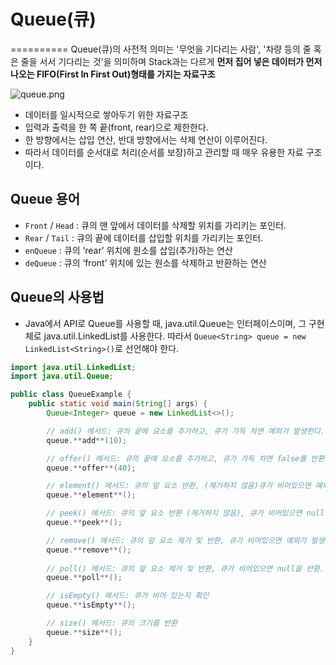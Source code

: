 # Queue(큐)
==========
Queue(큐)의 사전적 의미는 '무엇을 기다리는 사람', '차량 등의 줄 혹은 줄을 서서 기다리는 것'을 의미하며 Stack과는 다르게 **먼저 집어 넣은 데이터가 먼저 나오는 FIFO(First In First Out)형태를 가지는 자료구조**

![queue.png](https://prod-files-secure.s3.us-west-2.amazonaws.com/3b793990-edce-47d3-8f7a-9b1cdf3c3038/2f20a6c7-75a2-4e86-abcf-d206744c0856/queue.png)

- 데이터를 일시적으로 쌓아두기 위한 자료구조
- 입력과 출력을 한 쪽 끝(front, rear)으로 제한한다.
- 한 방향에서는 삽입 연산, 반대 방향에서는 삭제 연산이 이루어진다.
- 따라서 데이터를 순서대로 처리(순서를 보장)하고 관리할 때 매우 유용한 자료 구조이다.

## Queue 용어

- `Front` / `Head` : 큐의 맨 앞에서 데이터를 삭제할 위치를 가리키는 포인터.
- `Rear` / `Tail` : 큐의 끝에 데이터를 삽입할 위치를 가리키는 포인터.
- `enQueue` : 큐의 ‘rear’ 위치에 원소를 삽입(추가)하는 연산
- `deQueue` : 큐의 ‘front’ 위치에 있는 원소를 삭제하고 반환하는 연산

## Queue의 사용법

- Java에서 API로 Queue를 사용할 때, java.util.Queue는 인터페이스이며, 그 구현체로 java.util.LinkedList를 사용한다. 따라서 `Queue<String> queue = new LinkedList<String>()`로 선언해야 한다.

```java
import java.util.LinkedList;
import java.util.Queue;

public class QueueExample {
    public static void main(String[] args) {
        Queue<Integer> queue = new LinkedList<>();

        // add() 메서드: 큐의 끝에 요소를 추가하고, 큐가 가득 차면 예외가 발생한다.
        queue.**add**(10);

        // offer() 메서드: 큐의 끝에 요소를 추가하고, 큐가 가득 차면 false를 반환.
        queue.**offer**(40);

        // element() 메서드: 큐의 앞 요소 반환, (제거하지 않음)큐가 비어있으면 예외가 발생.
        queue.**element**();

        // peek() 메서드: 큐의 앞 요소 반환 (제거하지 않음), 큐가 비어있으면 null을 반환.
        queue.**peek**();

        // remove() 메서드: 큐의 앞 요소 제거 및 반환, 큐가 비어있으면 예외가 발생.
        queue.**remove**();
      
        // poll() 메서드: 큐의 앞 요소 제거 및 반환, 큐가 비어있으면 null을 반환.
        queue.**poll**();

        // isEmpty() 메서드: 큐가 비어 있는지 확인
        queue.**isEmpty**();

        // size() 메서드: 큐의 크기를 반환
        queue.**size**();
    }
}
```
